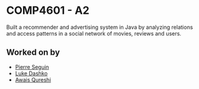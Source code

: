 # COMP4601 - A2

Built a recommender and advertising system in Java by analyzing relations and access patterns in a social network of movies, reviews and users.

## Worked on by

- [Pierre Seguin](https://github.com/pseguin2011)
- [Luke Dashko](https://github.com/LukeVibes)
- [Awais Qureshi](https://github.com/awaisabir)
